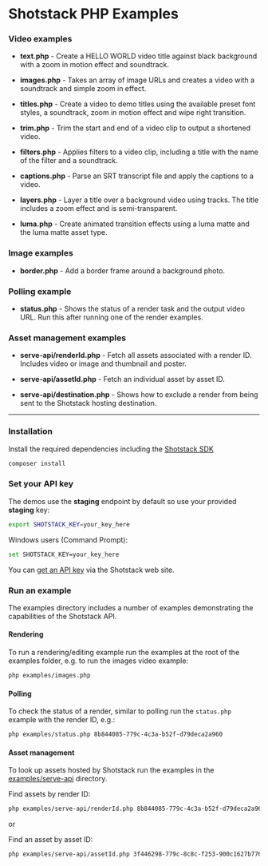 # Shotstack PHP Examples

### Video examples

- **text.php** -
    Create a HELLO WORLD video title against black background with a zoom in motion effect and soundtrack.

- **images.php** -
    Takes an array of image URLs and creates a video with a soundtrack and simple zoom in effect.

- **titles.php** -
    Create a video to demo titles using the available preset font styles, a soundtrack, zoom in motion effect and 
    wipe right transition.

- **trim.php** -
    Trim the start and end of a video clip to output a shortened video.
    
- **filters.php** -
    Applies filters to a video clip, including a title with the name of the filter and a soundtrack.

- **captions.php** -
    Parse an SRT transcript file and apply the captions to a video.

- **layers.php** -
    Layer a title over a background video using tracks. The title includes a zoom effect and is semi-transparent.

- **luma.php** -
    Create animated transition effects using a luma matte and the luma matte asset type.

### Image examples

- **border.php** -
    Add a border frame around a background photo.

### Polling example

- **status.php** -
    Shows the status of a render task and the output video URL. Run this after running one of the render examples.

### Asset management examples

- **serve-api/renderId.php** -
    Fetch all assets associated with a render ID. Includes video or image and thumbnail and poster.

- **serve-api/assetId.php** -
    Fetch an individual asset by asset ID.

- **serve-api/destination.php** -
    Shows how to exclude a render from being sent to the Shotstack hosting destination.

---
### Installation

Install the required dependencies including the [Shotstack SDK](https://packagist.org/packages/shotstack/shotstack-sdk-php)

```bash
composer install
```

### Set your API key

The demos use the **staging** endpoint by default so use your provided **staging** key:

```bash
export SHOTSTACK_KEY=your_key_here
```

Windows users (Command Prompt):

```bash
set SHOTSTACK_KEY=your_key_here
```

You can [get an API key](http://shotstack.io/?utm_source=github&utm_medium=demos&utm_campaign=php_sdk) via the Shotstack web site.

### Run an example

The examples directory includes a number of examples demonstrating the capabilities of the 
Shotstack API.

#### Rendering

To run a rendering/editing example run the examples at the root of the examples folder, e.g. to run the images video 
example:

```bash
php examples/images.php
```

#### Polling

To check the status of a render, similar to polling run the `status.php` example with the render ID, e.g.:

```bash
php examples/status.php 8b844085-779c-4c3a-b52f-d79deca2a960
```

#### Asset management

To look up assets hosted by Shotstack run the examples in the [examples/serve-api](./examples/serve-api/) directory.

Find assets by render ID:
```bash
php examples/serve-api/renderId.php 8b844085-779c-4c3a-b52f-d79deca2a960
```

or 

Find an asset by asset ID:
```bash
php examples/serve-api/assetId.php 3f446298-779c-8c8c-f253-900c1627b776
```
